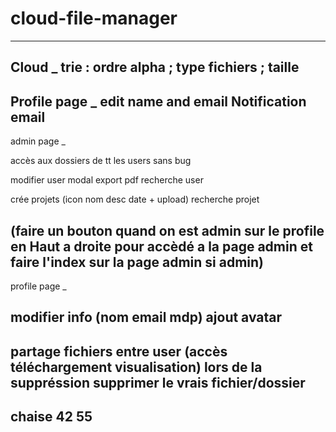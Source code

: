 ﻿# cloud-file-manager
------------------
Cloud
_
trie :
ordre alpha ; type fichiers ; taille
------------------
Profile page
_
edit name and email
Notification email
------------------
admin page
_
<Erreur parentid a faire> 

accès aux dossiers de tt les users sans bug

modifier user modal
export pdf
recherche user

crée projets (icon nom desc date + upload) 
recherche projet

(faire un bouton quand on est admin sur le profile en Haut a droite
pour accèdé a la page admin et faire l'index sur la page admin si admin)
------------------
profile page
_

modifier info (nom email mdp)
ajout avatar
------------------
partage fichiers entre user (accès téléchargement visualisation)
lors de la suppréssion supprimer le vrais fichier/dossier
-
chaise 42 55
-